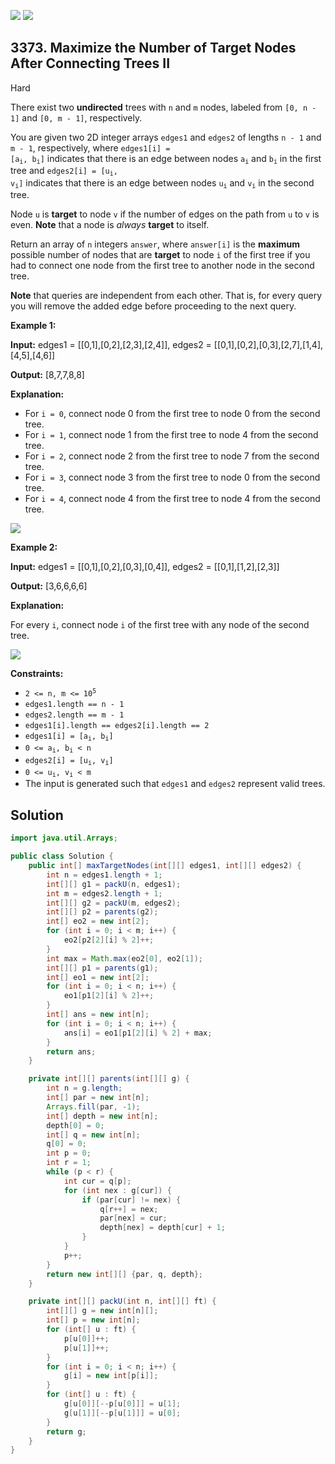 [![](https://img.shields.io/github/stars/javadev/LeetCode-in-Java?label=Stars&style=flat-square)](https://github.com/javadev/LeetCode-in-Java)
[![](https://img.shields.io/github/forks/javadev/LeetCode-in-Java?label=Fork%20me%20on%20GitHub%20&style=flat-square)](https://github.com/javadev/LeetCode-in-Java/fork)

## 3373\. Maximize the Number of Target Nodes After Connecting Trees II

Hard

There exist two **undirected** trees with `n` and `m` nodes, labeled from `[0, n - 1]` and `[0, m - 1]`, respectively.

You are given two 2D integer arrays `edges1` and `edges2` of lengths `n - 1` and `m - 1`, respectively, where <code>edges1[i] = [a<sub>i</sub>, b<sub>i</sub>]</code> indicates that there is an edge between nodes <code>a<sub>i</sub></code> and <code>b<sub>i</sub></code> in the first tree and <code>edges2[i] = [u<sub>i</sub>, v<sub>i</sub>]</code> indicates that there is an edge between nodes <code>u<sub>i</sub></code> and <code>v<sub>i</sub></code> in the second tree.

Node `u` is **target** to node `v` if the number of edges on the path from `u` to `v` is even. **Note** that a node is _always_ **target** to itself.

Return an array of `n` integers `answer`, where `answer[i]` is the **maximum** possible number of nodes that are **target** to node `i` of the first tree if you had to connect one node from the first tree to another node in the second tree.

**Note** that queries are independent from each other. That is, for every query you will remove the added edge before proceeding to the next query.

**Example 1:**

**Input:** edges1 = \[\[0,1],[0,2],[2,3],[2,4]], edges2 = \[\[0,1],[0,2],[0,3],[2,7],[1,4],[4,5],[4,6]]

**Output:** [8,7,7,8,8]

**Explanation:**

*   For `i = 0`, connect node 0 from the first tree to node 0 from the second tree.
*   For `i = 1`, connect node 1 from the first tree to node 4 from the second tree.
*   For `i = 2`, connect node 2 from the first tree to node 7 from the second tree.
*   For `i = 3`, connect node 3 from the first tree to node 0 from the second tree.
*   For `i = 4`, connect node 4 from the first tree to node 4 from the second tree.

![](https://assets.leetcode.com/uploads/2024/09/24/3982-1.png)

**Example 2:**

**Input:** edges1 = \[\[0,1],[0,2],[0,3],[0,4]], edges2 = \[\[0,1],[1,2],[2,3]]

**Output:** [3,6,6,6,6]

**Explanation:**

For every `i`, connect node `i` of the first tree with any node of the second tree.

![](https://assets.leetcode.com/uploads/2024/09/24/3928-2.png)

**Constraints:**

*   <code>2 <= n, m <= 10<sup>5</sup></code>
*   `edges1.length == n - 1`
*   `edges2.length == m - 1`
*   `edges1[i].length == edges2[i].length == 2`
*   <code>edges1[i] = [a<sub>i</sub>, b<sub>i</sub>]</code>
*   <code>0 <= a<sub>i</sub>, b<sub>i</sub> < n</code>
*   <code>edges2[i] = [u<sub>i</sub>, v<sub>i</sub>]</code>
*   <code>0 <= u<sub>i</sub>, v<sub>i</sub> < m</code>
*   The input is generated such that `edges1` and `edges2` represent valid trees.

## Solution

```java
import java.util.Arrays;

public class Solution {
    public int[] maxTargetNodes(int[][] edges1, int[][] edges2) {
        int n = edges1.length + 1;
        int[][] g1 = packU(n, edges1);
        int m = edges2.length + 1;
        int[][] g2 = packU(m, edges2);
        int[][] p2 = parents(g2);
        int[] eo2 = new int[2];
        for (int i = 0; i < m; i++) {
            eo2[p2[2][i] % 2]++;
        }
        int max = Math.max(eo2[0], eo2[1]);
        int[][] p1 = parents(g1);
        int[] eo1 = new int[2];
        for (int i = 0; i < n; i++) {
            eo1[p1[2][i] % 2]++;
        }
        int[] ans = new int[n];
        for (int i = 0; i < n; i++) {
            ans[i] = eo1[p1[2][i] % 2] + max;
        }
        return ans;
    }

    private int[][] parents(int[][] g) {
        int n = g.length;
        int[] par = new int[n];
        Arrays.fill(par, -1);
        int[] depth = new int[n];
        depth[0] = 0;
        int[] q = new int[n];
        q[0] = 0;
        int p = 0;
        int r = 1;
        while (p < r) {
            int cur = q[p];
            for (int nex : g[cur]) {
                if (par[cur] != nex) {
                    q[r++] = nex;
                    par[nex] = cur;
                    depth[nex] = depth[cur] + 1;
                }
            }
            p++;
        }
        return new int[][] {par, q, depth};
    }

    private int[][] packU(int n, int[][] ft) {
        int[][] g = new int[n][];
        int[] p = new int[n];
        for (int[] u : ft) {
            p[u[0]]++;
            p[u[1]]++;
        }
        for (int i = 0; i < n; i++) {
            g[i] = new int[p[i]];
        }
        for (int[] u : ft) {
            g[u[0]][--p[u[0]]] = u[1];
            g[u[1]][--p[u[1]]] = u[0];
        }
        return g;
    }
}
```